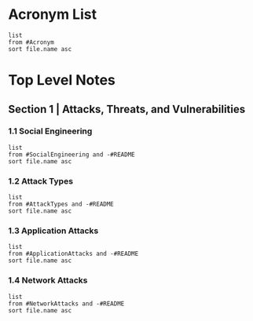 # Acronym List
```dataview
list
from #Acronym  
sort file.name asc
```

# Top Level Notes

## Section 1 | Attacks, Threats, and Vulnerabilities
### 1.1 Social Engineering
```dataview
list
from #SocialEngineering and -#README
sort file.name asc
```
### 1.2 Attack Types
```dataview
list
from #AttackTypes and -#README
sort file.name asc
```
### 1.3 Application Attacks
```dataview
list
from #ApplicationAttacks and -#README
sort file.name asc
```

### 1.4 Network Attacks
```dataview
list
from #NetworkAttacks and -#README
sort file.name asc
```
